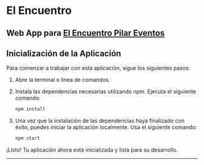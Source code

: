 # El Encuentro
Web App para [El Encuentro Pilar Eventos](https://elencuentropilareventos.com.ar)
---

## Inicialización de la Aplicación

Para comenzar a trabajar con esta aplicación, sigue los siguientes pasos:

1. Abre la terminal o línea de comandos.

2. Instala las dependencias necesarias utilizando npm. Ejecuta el siguiente comando:

   ```sh
   npm install

   ```

3. Una vez que la instalación de las dependencias haya finalizado con éxito, puedes iniciar la aplicación localmente. Usa el siguiente comando:

   ```sh
   npm start
   ```

¡Listo! Tu aplicación ahora está inicializada y lista para su desarrollo.

---
